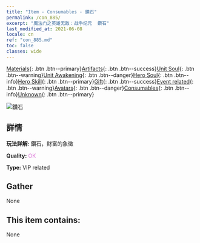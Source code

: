 ```yaml
---
title: "Item - Consumables - 鑽石"
permalink: /con_885/
excerpt: "魔法门之英雄无敌：战争纪元  鑽石"
last_modified_at: 2021-06-08
locale: cn
ref: "con_885.md"
toc: false
classes: wide
---
```

 [Materials](/ItemsCN/){: .btn .btn--primary}[Artifacts](/ItemsCN/Artifacts/){: .btn .btn--success}[Unit Soul](/ItemsCN/UnitSoul/){: .btn .btn--warning}[Unit Awakening](/ItemsCN/UnitAwakening/){: .btn .btn--danger}[Hero Soul](/ItemsCN/HeroSoul/){: .btn .btn--info}[Hero Skill](/ItemsCN/HeroSkill/){: .btn .btn--primary}[Gift](/ItemsCN/Gift/){: .btn .btn--success}[Event related](/ItemsCN/Events/){: .btn .btn--warning}[Avatars](/ItemsCN/Avatars/){: .btn .btn--danger}[Consumables](/ItemsCN/Consumables/){: .btn .btn--info}[Unknown](/ItemsCN/Unknown/){: .btn .btn--primary}

 ![鑽石](/images/t/i_102.png)

## 詳情
 **玩法詳解:** 鑽石，財富的象徵

 **Quality:** <span style="color: #DA70D6">OK</span>

 **Type:** VIP related

## Gather

  None

## This item contains:

  None

